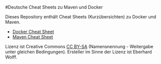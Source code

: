 #Deutsche Cheat Sheets zu Maven und Docker


Dieses Repository enthält Cheat Sheets (Kurzübersichten) zu Docker und
Maven.

* [Docker Cheat Sheet](DockerCheatSheet.md)
* [Maven Cheat Sheet](MavenCheatSheet.md)

Lizenz ist Creative Commons [CC
BY-SA](https://creativecommons.org/licenses/by-sa/4.0/legalcode.de)
(Namensnennung - Weitergabe unter gleichen Bedingungen). Ersteller im
Sinne der Lizenz ist Eberhard Wolff.
